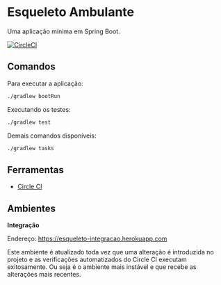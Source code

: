 # Esqueleto Ambulante

Uma aplicação mínima em Spring Boot.

[![CircleCI](https://circleci.com/gh/aceleradora-TW/esqueleto-ambulante/tree/master.svg?style=svg)](https://circleci.com/gh/aceleradora-TW/esqueleto-ambulante/tree/master)

## Comandos

Para executar a aplicação:

```sh
./gradlew bootRun
```

Executando os testes:

```sh
./gradlew test
```

Demais comandos disponíveis:

```sh
./gradlew tasks
```

## Ferramentas

- [Circle CI](https://circleci.com/gh/aceleradora-TW/esqueleto-ambulante)


## Ambientes

__Integração__

Endereço: https://esqueleto-integracao.herokuapp.com

Este ambiente é atualizado toda vez que uma alteração é introduzida no projeto e as verificações automatizados do Circle CI executam
exitosamente. Ou seja é o ambiente mais instável e que recebe as alterações mais recentes.
